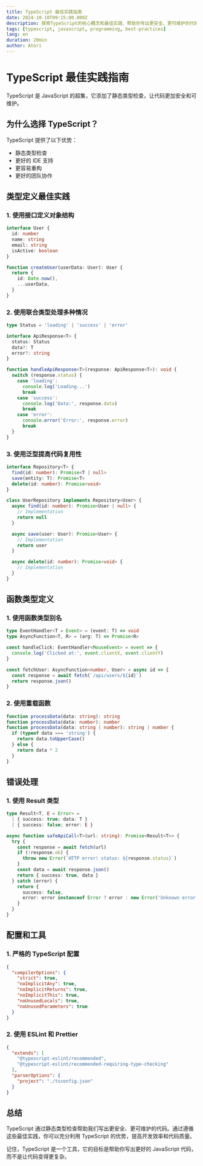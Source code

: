 ```yaml
---
title: TypeScript 最佳实践指南
date: 2024-10-10T09:15:00.000Z
description: 探索TypeScript的核心概念和最佳实践，帮助你写出更安全、更可维护的代码
tags: [typescript, javascript, programming, best-practices]
lang: en
duration: 20min
author: Atori
---
```


# TypeScript 最佳实践指南

TypeScript 是 JavaScript 的超集，它添加了静态类型检查，让代码更加安全和可维护。

## 为什么选择 TypeScript？

TypeScript 提供了以下优势：

- 静态类型检查
- 更好的 IDE 支持
- 更容易重构
- 更好的团队协作

## 类型定义最佳实践

### 1. 使用接口定义对象结构

```typescript
interface User {
  id: number
  name: string
  email: string
  isActive: boolean
}

function createUser(userData: User): User {
  return {
    id: Date.now(),
    ...userData,
  }
}
```

### 2. 使用联合类型处理多种情况

```typescript
type Status = 'loading' | 'success' | 'error'

interface ApiResponse<T> {
  status: Status
  data?: T
  error?: string
}

function handleApiResponse<T>(response: ApiResponse<T>): void {
  switch (response.status) {
    case 'loading':
      console.log('Loading...')
      break
    case 'success':
      console.log('Data:', response.data)
      break
    case 'error':
      console.error('Error:', response.error)
      break
  }
}
```

### 3. 使用泛型提高代码复用性

```typescript
interface Repository<T> {
  find(id: number): Promise<T | null>
  save(entity: T): Promise<T>
  delete(id: number): Promise<void>
}

class UserRepository implements Repository<User> {
  async find(id: number): Promise<User | null> {
    // Implementation
    return null
  }

  async save(user: User): Promise<User> {
    // Implementation
    return user
  }

  async delete(id: number): Promise<void> {
    // Implementation
  }
}
```

## 函数类型定义

### 1. 使用函数类型别名

```typescript
type EventHandler<T = Event> = (event: T) => void
type AsyncFunction<T, R> = (arg: T) => Promise<R>

const handleClick: EventHandler<MouseEvent> = event => {
  console.log('Clicked at:', event.clientX, event.clientY)
}

const fetchUser: AsyncFunction<number, User> = async id => {
  const response = await fetch(`/api/users/${id}`)
  return response.json()
}
```

### 2. 使用重载函数

```typescript
function processData(data: string): string
function processData(data: number): number
function processData(data: string | number): string | number {
  if (typeof data === 'string') {
    return data.toUpperCase()
  } else {
    return data * 2
  }
}
```

## 错误处理

### 1. 使用 Result 类型

```typescript
type Result<T, E = Error> =
  | { success: true; data: T }
  | { success: false; error: E }

async function safeApiCall<T>(url: string): Promise<Result<T>> {
  try {
    const response = await fetch(url)
    if (!response.ok) {
      throw new Error(`HTTP error! status: ${response.status}`)
    }
    const data = await response.json()
    return { success: true, data }
  } catch (error) {
    return {
      success: false,
      error: error instanceof Error ? error : new Error('Unknown error'),
    }
  }
}
```

## 配置和工具

### 1. 严格的 TypeScript 配置

```json
{
  "compilerOptions": {
    "strict": true,
    "noImplicitAny": true,
    "noImplicitReturns": true,
    "noImplicitThis": true,
    "noUnusedLocals": true,
    "noUnusedParameters": true
  }
}
```

### 2. 使用 ESLint 和 Prettier

```json
{
  "extends": [
    "@typescript-eslint/recommended",
    "@typescript-eslint/recommended-requiring-type-checking"
  ],
  "parserOptions": {
    "project": "./tsconfig.json"
  }
}
```

## 总结

TypeScript 通过静态类型检查帮助我们写出更安全、更可维护的代码。通过遵循这些最佳实践，你可以充分利用 TypeScript 的优势，提高开发效率和代码质量。

记住，TypeScript 是一个工具，它的目标是帮助你写出更好的 JavaScript 代码，而不是让代码变得更复杂。
